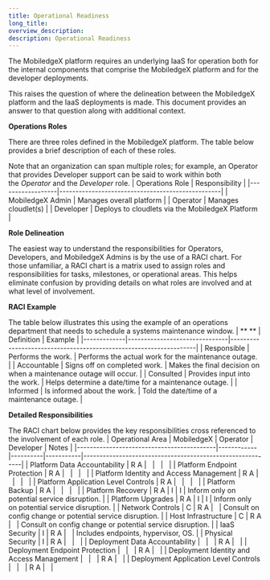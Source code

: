 ```yaml
---
title: Operational Readiness
long_title:
overview_description:
description: Operational Readiness
---
```


The MobiledgeX platform requires an underlying IaaS for operation both for the internal components that comprise the MobiledgeX platform and for the developer deployments.

This raises the question of where the delineation between the MobiledgeX platform and the IaaS deployments is made. This document provides an answer to that question along with additional context.

**Operations Roles**

There are three roles defined in the MobiledgeX platform. The table below provides a brief description of each of these roles.

Note that an organization can span multiple roles; for example, an Operator that provides Developer support can be said to work within both the *Operator* and the *Developer* role.
| Operations Role  | Responsibility                                   |
|------------------|--------------------------------------------------|
| MobiledgeX Admin | Manages overall platform                         |
| Operator         | Manages cloudlet(s)                              |
| Developer        | Deploys to cloudlets via the MobiledgeX Platform |

**Role Delineation**

The easiest way to understand the responsibilities for Operators, Developers, and MobiledgeX Admins is by the use of a RACI chart. For those unfamiliar, a RACI chart is a matrix used to assign roles and responsibilities for tasks, milestones, or operational areas. This helps eliminate confusion by providing details on what roles are involved and at what level of involvement.

**RACI Example**

The table below illustrates this using the example of an operations department that needs to schedule a systems maintenance window.
| ** **       | Definition                    | Example                                                           |
|-------------|-------------------------------|-------------------------------------------------------------------|
| Responsible | Performs the work.            | Performs the actual work for the maintenance outage.              |
| Accountable | Signs off on completed work.  | Makes the final decision on when a maintenance outage will occur. |
| Consulted   | Provides input into the work. | Helps determine a date/time for a maintenance outage.             |
| Informed    | Is informed about the work.   | Told the date/time of a maintenance outage.                       |


**Detailed Responsibilities**

The RACI chart below provides the key responsibilities cross referenced to the involvement of each role.
| Operational Area                          | MobiledgeX | Operator | Developer | Notes                                                     |
|-------------------------------------------|------------|----------|-----------|-----------------------------------------------------------|
| Platform Data Accountability              | R A        |          |           |                                                           |
| Platform Endpoint Protection              | R A        |          |           |                                                           |
| Platform Identity and Access Management   | R A        |          |           |                                                           |
| Platform Application Level Controls       | R A        |          |           |                                                           |
| Platform Backup                           | R A        |          |           |                                                           |
| Platform Recovery                         | R A        | I        | I         | Inform only on potential service disruption.              |
| Platform Upgrades                         | R A        | I        | I         | Inform only on potential service disruption.              |
| Network Controls                          | C          | R A      |           | Consult on config change or potential service disruption. |
| Host Infrastructure                       | C          | R A      |           | Consult on config change or potential service disruption. |
| IaaS Security                             | I          | R A      |           | Includes endpoints, hypervisor, OS.                       |
| Physical Security                         | I          | R A      |           |                                                           |
| Deployment Data Accountability            |            |          | R A       |                                                           |
| Deployment Endpoint Protection            |            |          | R A       |                                                           |
| Deployment Identity and Access Management |            |          | R A       |                                                           |
| Deployment Application Level Controls     |            |          | R A       |                                                           |